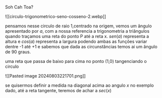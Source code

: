 
Soh Cah Toa?




![[circulo-trigonometrico-seno-cosseno-2.webp]]

pensamos nesse circulo de raio 1,centrado na origem, vemos um ângulo apresentado por $a$, com a nossa referencia a trigonometria a triângulos quando traçamos uma reta do ponto P até a reta x.
$sen(a)$ representa a altura e $cos(a)$ representa a largura podendo ambas as funções variar dentre -1 até +1 e sabemos que dada as circunstâncias temos ai um ângulo de 90 graus.

uma reta que passa de baixo para cima no ponto (1,0) tangenciando o circulo

![[Pasted image 20240803221701.png]]

se quisermos definir a medida na diagonal acima ao angulo $x$
no exemplo dado, até a reta tangente, teremos de achar a $sec(x)$

